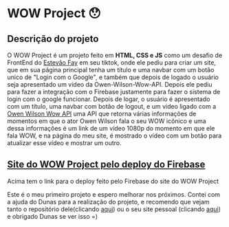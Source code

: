 <div>
  <h1>WOW Project &#128559</h1>
</div>
<div>
  <h2>Descrição do projeto</h2>
  <p>O WOW Project é um projeto feito em <strong>HTML, CSS e JS</strong> como um desafio de FrontEnd do <a href="https://vm.tiktok.com/ZMLTSUjWL/?k=1" target="_blank">Estevão Fay</a> em seu tiktok, onde ele pediu para criar um site, que em sua página principal tenha um título e uma navbar com um botão unico de "Login com o Google", e também que depois de logado o usuário seja apresentado um vídeo da Owen-Wilson-Wow-API. Depois ele pediu para fazer a integração com o Firebase justamente para fazer o sistema de login com o google funcionar. Depois de logar, o usuário é apresentado com um título, uma navbar com botão de logout, e um video ligado com a <a href="https://owen-wilson-wow-api.herokuapp.com/" target="_blank">Owen Wilson Wow API</a> uma API que retorna várias informações de momentos em que o ator Owen Wilson fala o seu WOW icônico e uma dessa informações é um link de um vídeo 1080p do momento em que ele fala WOW, e na página do meu site, é mostrado o vídeo com um botão para atualizar esse vídeo e mostrar um outro.</p>
</div>
<div>
    <h2><a href="https://wow-project-44fdc.web.app/">Site do WOW Project pelo deploy do Firebase</a></h2>
    <p>Acima tem o link para o deploy feito pelo Firebase do site do WOW Project</p>
</div>
<div>
    <p>Este é o meu primeiro projeto e espero melhorar nos próximos. Contei com a ajuda do Dunas para a realização do projeto, e recomendo que vejam tanto o repositório dele(clicando <a href="https://github.com/luandunas">aqui</a>) ou o seu site pessoal (clicando <a href="https://luandunas.ga">aqui</a>) e obrigado Dunas se ver isso =)</p>
</div>
